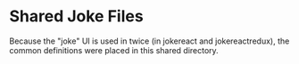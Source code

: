 # Shared Joke Files

Because the "joke" UI is used in twice (in jokereact and jokereactredux), the common definitions were placed in this shared directory.
